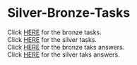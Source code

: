 # Silver-Bronze-Tasks
Click [HERE](https://github.com/ChestertonCC/Silver-Bronze-Tasks/tree/master/PROGRAMMING%20-%20BRONZE%20LEVEL%20TASKS) for the bronze tasks.
<br>
Click [HERE](https://github.com/ChestertonCC/Silver-Bronze-Tasks/tree/master/PROGRAMMING%20-%20SILVER%20LEVEL%20TASKS) for the silver tasks.
<br>
Click [HERE](https://github.com/ChestertonCC/Silver-Bronze-Tasks/blob/master/PROGRAMMING%20-%20BRONZE%20LEVEL%20TASKS/PROGRAMMING%20-%20BRONZE%20LEVEL%20TASKS%20-%20Python%20Codes.txt) for the bronze taks answers.
<br>
Click [HERE](https://github.com/ChestertonCC/Silver-Bronze-Tasks/blob/master/PROGRAMMING%20-%20SILVER%20LEVEL%20TASKS/PROGRAMMING%20-%20SILVER%20LEVEL%20TASKS%20-%20Python%20Codes.txt) for the silver taks answers.
